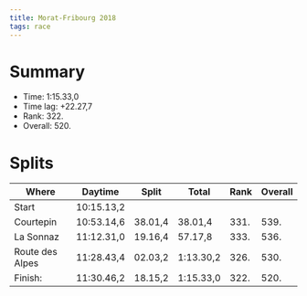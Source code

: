 ```yaml
---
title: Morat-Fribourg 2018
tags: race
---
```


# Summary

* Time: 1:15.33,0
* Time lag: +22.27,7
* Rank: 322.
* Overall: 520.

# Splits

| Where         | Daytime    | Split   | Total     | Rank | Overall |
| -----         | ---------- | ------- | --------- | ---- | ------- |
|Start          | 10:15.13,2 |         |           |      |         |
|Courtepin      | 10:53.14,6 | 38.01,4 | 38.01,4   | 331. |  539.   |
|La Sonnaz      | 11:12.31,0 | 19.16,4 | 57.17,8   | 333. |  536.   |
|Route des Alpes| 11:28.43,4 | 02.03,2 | 1:13.30,2 | 326. |  530.   |
|Finish:        | 11:30.46,2 | 18.15,2 | 1:15.33,0 | 322. |  520.   |
